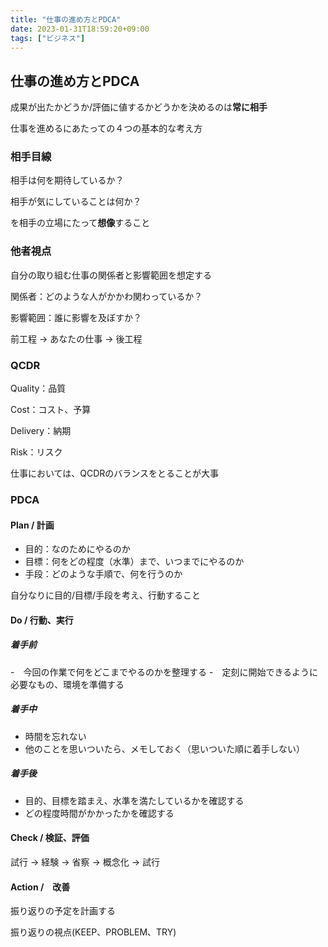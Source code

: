 ```yaml
---
title: "仕事の進め方とPDCA"
date: 2023-01-31T18:59:20+09:00
tags: ["ビジネス"]
---
```

## 仕事の進め方とPDCA

成果が出たかどうか/評価に値するかどうかを決めるのは**常に相手**

仕事を進めるにあたっての４つの基本的な考え方

### 相手目線

相手は何を期待しているか？

相手が気にしていることは何か？

を相手の立場にたって**想像**すること

### 他者視点

自分の取り組む仕事の関係者と影響範囲を想定する

関係者：どのような人がかかわ関わっているか？

影響範囲：誰に影響を及ぼすか？

前工程 -> あなたの仕事 -> 後工程

### QCDR

Quality：品質

Cost：コスト、予算

Delivery：納期

Risk：リスク

仕事においては、QCDRのバランスをとることが大事

### PDCA

#### Plan / 計画

- 目的：なのためにやるのか
- 目標：何をどの程度（水準）まで、いつまでにやるのか
- 手段：どのような手順で、何を行うのか

自分なりに目的/目標/手段を考え、行動すること

#### Do / 行動、実行

##### 着手前

-　今回の作業で何をどこまでやるのかを整理する
-　定刻に開始できるように必要なもの、環境を準備する

##### 着手中

- 時間を忘れない
- 他のことを思いついたら、メモしておく（思いついた順に着手しない）

##### 着手後

- 目的、目標を踏まえ、水準を満たしているかを確認する
- どの程度時間がかかったかを確認する

#### Check / 検証、評価

試行 -> 経験 -> 省察 -> 概念化 -> 試行

#### Action /　改善

振り返りの予定を計画する

振り返りの視点(KEEP、PROBLEM、TRY)


